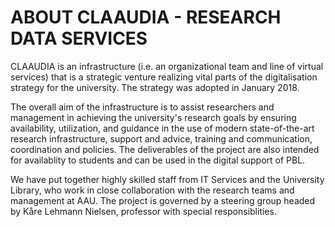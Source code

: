 # ABOUT CLAAUDIA - RESEARCH DATA SERVICES


CLAAUDIA is an infrastructure (i.e. an organizational team and line of virtual services) that is a strategic venture realizing vital parts of the digitalisation strategy for the university. The strategy was adopted in January 2018.

The overall aim of the infrastructure is to assist researchers and management in achieving the university's research goals by ensuring availability, utilization, and guidance in the use of modern state-of-the-art research infrastructure, support and advice, training and communication, coordination and policies.
The deliverables of the project are also intended for availablity to students and can be used in the digital support of PBL.

We have put together highly skilled staff from IT Services and the University Library, who work in close collaboration with the research teams and management at AAU. The project is governed by a steering group headed by Kåre Lehmann Nielsen, professor with special responsiblities.